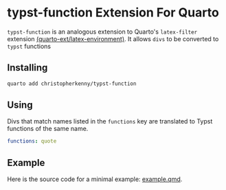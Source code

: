 # typst-function Extension For Quarto

`typst-function` is an analogous extension to Quarto's `latex-filter` extension [(quarto-ext/latex-environment)](https://github.com/quarto-ext/latex-environment).
It allows `divs` to be converted to `typst` functions

## Installing

```bash
quarto add christopherkenny/typst-function
```

## Using

Divs that match names listed in the `functions` key are translated to Typst functions of the same name.

```yaml
functions: quote
```

## Example

Here is the source code for a minimal example: [example.qmd](example.qmd).
